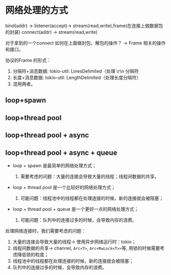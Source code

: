 # 网络处理的方式

bind(addr) -> listener(accept)-> stream(read,write),frame(在连接上做数据包的封装)
connect(addr) -> stream(read,write)

对于拿到的一个connect 如何在上面做封包，解包的操作？ -> Frame 相关的操作和接口。

协议的Frame 的形式：

1. 分隔符+消息数据: tokio-util:  LinesDelimited（处理 \r\n 分隔符
2. 长度+消息数据: tokio-util: LengthDelimited（处理长度分隔符）
3. 混用两者。

## loop+spawn



## loop+thread pool

## loop+thread pool + async

## loop+thread pool + async + queue

- loop + spawn 是最简单的网络处理方式；
    1. 需要考虑的问题：大量的连接会导致大量的线程；线程间数据的共享。

- loop + thread pool 是一个比较好的网络处理方式；
    1. 可能问题：线程池中的线程都在处理连接的时候，新的连接就会被阻塞；

- loop + thread pool + queue 是一个更好一点的网络处理方式；
    1. 可能问题：队列中的连接过多的时候，会导致内存的浪费。

处理网络连接时，我们需要考虑的问题：

1. 大量的连接会导致大量的线程-> 使用异步网络运行时：tokio；
2. 线程间数据的共享-> channel, `Arc<T>`, `Arc<RwLock<T>>`等, 用锁的时候需要考虑降低锁的粒度；
3. 线程池中的线程都在处理连接的时候，新的连接就会被阻塞；
4. 队列中的连接过多的时候，会导致内存的浪费。
